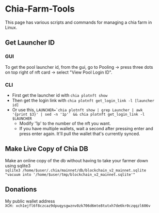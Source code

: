 # Chia-Farm-Tools
This page has various scripts and commands for managing a chia farm in Linux.

## Get Launcher ID
### GUI
To get the pool launcher id, from the gui, go to Pooling -> press three dots on top right of nft card -> select "View Pool Login ID".  

### CLI
- First get the launcher id with `chia plotnft show`  
- Then get the login link with `chia plotnft get_login_link -l [launcher id]`  
- Or use this, ``LAUNCHER=`chia plotnft show | grep Launcher | awk '{print $3}' | sed -n '1p'` && chia plotnft get_login_link -l $LAUNCHER``  
  - Modify '1p' to the number of the nft you want.  
  - If you have multiple wallets, wait a second after pressing enter and press enter again. It'll pull the wallet that's currently synced.  


## Make Live Copy of Chia DB  
Make an online copy of the db without having to take your farmer down using sqlite3  
`sqlite3 /home/$user/.chia/mainnet/db/blockchain_v2_mainnet.sqlite "vacuum into '/home/$user/tmp/blockchain_v2_mainnet.sqlite'"`

## Donations  
My public wallet address  
`XCH: xch1ejfl6f8czcaz9dpuqysgwznv0zk706d6mte8tutxh7de6kr0czqqzl606v`  
